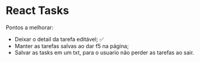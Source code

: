 # React Tasks

Pontos a melhorar:
- Deixar o detail da tarefa editável; ✅
- Manter as tarefas salvas ao dar f5 na página;
- Salvar as tasks em um txt, para o usuario não perder as tarefas ao sair.
